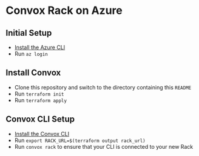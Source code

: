 # Convox Rack on Azure

## Initial Setup

- [Install the Azure CLI](https://docs.microsoft.com/en-us/cli/azure/install-azure-cli?view=azure-cli-latest)
- Run `az login`

## Install Convox

- Clone this repository and switch to the directory containing this `README`
- Run `terraform init`
- Run `terraform apply`

## Convox CLI Setup

- [Install the Convox CLI](../../docs/guides/installation#cli)
- Run `export RACK_URL=$(terraform output rack_url)`
- Run `convox rack` to ensure that your CLI is connected to your new Rack

